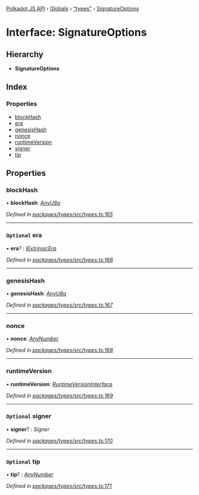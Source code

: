 [Polkadot JS API](../README.md) › [Globals](../globals.md) › ["types"](../modules/_types_.md) › [SignatureOptions](_types_.signatureoptions.md)

# Interface: SignatureOptions

## Hierarchy

* **SignatureOptions**

## Index

### Properties

* [blockHash](_types_.signatureoptions.md#blockhash)
* [era](_types_.signatureoptions.md#optional-era)
* [genesisHash](_types_.signatureoptions.md#genesishash)
* [nonce](_types_.signatureoptions.md#nonce)
* [runtimeVersion](_types_.signatureoptions.md#runtimeversion)
* [signer](_types_.signatureoptions.md#optional-signer)
* [tip](_types_.signatureoptions.md#optional-tip)

## Properties

###  blockHash

• **blockHash**: *[AnyU8a](../modules/_types_.md#anyu8a)*

*Defined in [packages/types/src/types.ts:165](https://github.com/polkadot-js/api/blob/da8ff51615/packages/types/src/types.ts#L165)*

___

### `Optional` era

• **era**? : *[IExtrinsicEra](_types_.iextrinsicera.md)*

*Defined in [packages/types/src/types.ts:166](https://github.com/polkadot-js/api/blob/da8ff51615/packages/types/src/types.ts#L166)*

___

###  genesisHash

• **genesisHash**: *[AnyU8a](../modules/_types_.md#anyu8a)*

*Defined in [packages/types/src/types.ts:167](https://github.com/polkadot-js/api/blob/da8ff51615/packages/types/src/types.ts#L167)*

___

###  nonce

• **nonce**: *[AnyNumber](../modules/_types_.md#anynumber)*

*Defined in [packages/types/src/types.ts:168](https://github.com/polkadot-js/api/blob/da8ff51615/packages/types/src/types.ts#L168)*

___

###  runtimeVersion

• **runtimeVersion**: *[RuntimeVersionInterface](_types_.runtimeversioninterface.md)*

*Defined in [packages/types/src/types.ts:169](https://github.com/polkadot-js/api/blob/da8ff51615/packages/types/src/types.ts#L169)*

___

### `Optional` signer

• **signer**? : *Signer*

*Defined in [packages/types/src/types.ts:170](https://github.com/polkadot-js/api/blob/da8ff51615/packages/types/src/types.ts#L170)*

___

### `Optional` tip

• **tip**? : *[AnyNumber](../modules/_types_.md#anynumber)*

*Defined in [packages/types/src/types.ts:171](https://github.com/polkadot-js/api/blob/da8ff51615/packages/types/src/types.ts#L171)*
